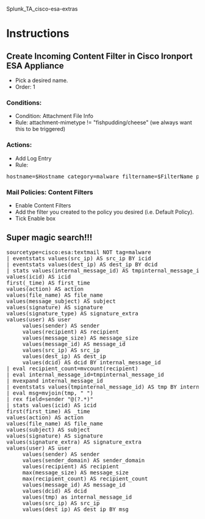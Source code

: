 Splunk_TA_cisco-esa-extras

# Instructions

## Create Incoming Content Filter in Cisco Ironport ESA Appliance
* Pick a desired name.
* Order: 1

### Conditions:
* Condition: Attachment File Info
* Rule: attachment-mimetype != "fishpudding/cheese" (we always want this to be triggered)

### Actions:
* Add Log Entry
* Rule:
<pre>
hostname=$Hostname category=malware filtername=$FilterName policy="$Policy" sender=$envelopesender recipient="$EnvelopeRecipients" subject="$Subject" file_name="$filenames" src_int="$RecvInt" receiving_listener="$RecvListener" src_ip=$RemoteIP src_host=$remotehost x-ironport-AV=$Header['X-IronPort-AV']
</pre>

### Mail Policies: Content Filters
* Enable Content Filters
* Add the filter you created to the policy you desired (i.e. Default Policy).
* Tick Enable box

## Super magic search!!!

<pre>
sourcetype=cisco:esa:textmail NOT tag=malware
| eventstats values(src_ip) AS src_ip BY icid
| eventstats values(dest_ip) AS dest_ip BY dcid
| stats values(internal_message_id) AS tmpinternal_message_id
values(icid) AS icid
first(_time) AS first_time
values(action) AS action
values(file_name) AS file_name
values(message_subject) AS subject
values(signature) AS signature
values(signature_type) AS signature_extra
values(user) AS user
     values(sender) AS sender
     values(recipient) AS recipient
     values(message_size) AS message_size
     values(message_id) AS message_id
     values(src_ip) AS src_ip
     values(dest_ip) AS dest_ip
     values(dcid) AS dcid BY internal_message_id
| eval recipient_count=mvcount(recipient)
| eval internal_message_id=tmpinternal_message_id
| mvexpand internal_message_id
| eventstats values(tmpinternal_message_id) AS tmp BY internal_message_id
| eval msg=mvjoin(tmp, " ")
| rex field=sender "@(?<sender_domain>.*)"
| stats values(icid) AS icid
first(first_time) AS _time
values(action) AS action
values(file_name) AS file_name
values(subject) AS subject
values(signature) AS signature
values(signature_extra) AS signature_extra
values(user) AS user
     values(sender) AS sender
     values(sender_domain) AS sender_domain
     values(recipient) AS recipient
     max(message_size) AS message_size
     max(recipient_count) AS recipient_count
     values(message_id) AS message_id
     values(dcid) AS dcid
     values(tmp) as internal_message_id
     values(src_ip) AS src_ip
     values(dest_ip) AS dest_ip BY msg
</pre>
